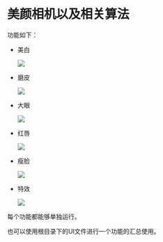 # 美颜相机以及相关算法

功能如下：

- 美白

  ![](https://i.bmp.ovh/imgs/2022/05/22/23f634c6910ecf7a.png)

- 磨皮

  ![](https://s3.bmp.ovh/imgs/2022/05/22/db0a5fa379bbb82d.png)

- 大眼

  ![](https://s3.bmp.ovh/imgs/2022/05/22/742a542d9375c938.png)

- 红唇

  ![](https://i.bmp.ovh/imgs/2022/05/22/14e3ac26afd54f38.png)

- 瘦脸

  ![](https://s3.bmp.ovh/imgs/2022/05/22/c0c85a8af171977a.png)

- 特效

  ![](https://s3.bmp.ovh/imgs/2022/05/22/35dd5bc65ac56b8c.png)

每个功能都能够单独运行。

也可以使用根目录下的UI文件进行一个功能的汇总使用。